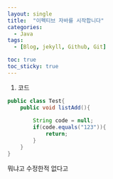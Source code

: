 ```yaml
---
layout: single
title:  "이펙티브 자바를 시작합니다"
categories:
  - Java
tags:
  - [Blog, jekyll, Github, Git]

toc: true
toc_sticky: true
---
```



1. 코드

```java
public class Test{
    public void listAdd(){
    
        String code = null;
        if(code.equals("123")){
            return;
        }
    }
}
```

뭐냐고 수정한적 없다고
